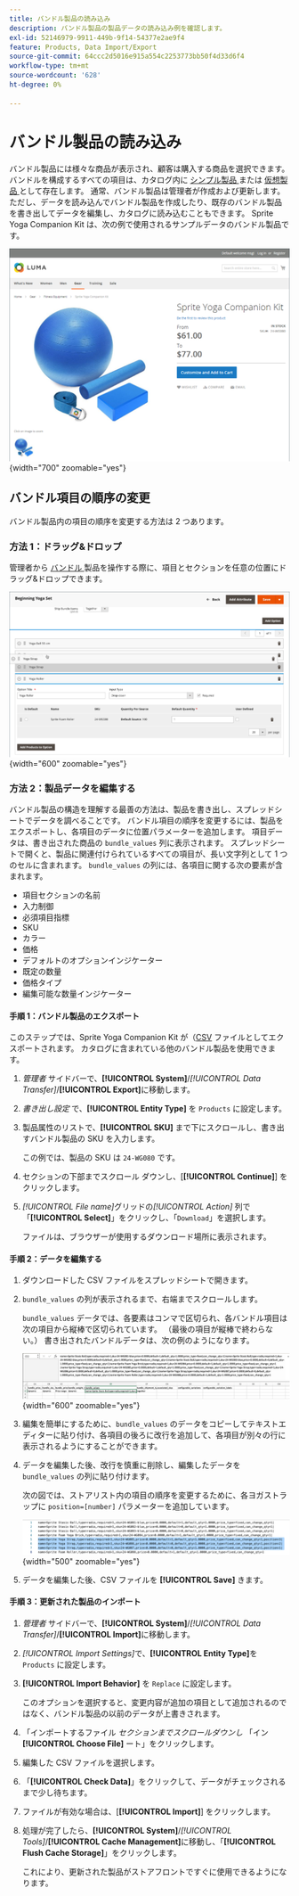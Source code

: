 ```yaml
---
title: バンドル製品の読み込み
description: バンドル製品の製品データの読み込み例を確認します。
exl-id: 52146979-9911-449b-9f14-54377e2ae9f4
feature: Products, Data Import/Export
source-git-commit: 64ccc2d5016e915a554c2253773bb50f4d33d6f4
workflow-type: tm+mt
source-wordcount: '628'
ht-degree: 0%

---
```


# バンドル製品の読み込み

バンドル製品には様々な商品が表示され、顧客は購入する商品を選択できます。 バンドルを構成するすべての項目は、カタログ内に [ シンプル製品 ](../catalog/product-create-simple.md) または [ 仮想製品 ](../catalog/product-create-virtual.md) として存在します。 通常、バンドル製品は管理者が作成および更新します。 ただし、データを読み込んでバンドル製品を作成したり、既存のバンドル製品を書き出してデータを編集し、カタログに読み込むこともできます。 Sprite Yoga Companion Kit は、次の例で使用されるサンプルデータのバンドル製品です。

![ バンドル製品 ](../catalog/assets/product-bundle.png){width="700" zoomable="yes"}

## バンドル項目の順序の変更

バンドル製品内の項目の順序を変更する方法は 2 つあります。

### 方法 1：ドラッグ&amp;ドロップ

管理者から [ バンドル ](../catalog/product-create-bundle.md) 製品を操作する際に、項目とセクションを任意の位置にドラッグ&amp;ドロップできます。

![ バンドル項目 ](../catalog/assets/product-bundle-items-move.png){width="600" zoomable="yes"}

### 方法 2：製品データを編集する

バンドル製品の構造を理解する最善の方法は、製品を書き出し、スプレッドシートでデータを調べることです。 バンドル項目の順序を変更するには、製品をエクスポートし、各項目のデータに位置パラメーターを追加します。 項目データは、書き出された商品の `bundle_values` 列に表示されます。 スプレッドシートで開くと、製品に関連付けられているすべての項目が、長い文字列として 1 つのセルに含まれます。 `bundle_values` の列には、各項目に関する次の要素が含まれます。

- 項目セクションの名前
- 入力制御
- 必須項目指標
- SKU
- カラー
- 価格
- デフォルトのオプションインジケーター
- 既定の数量
- 価格タイプ
- 編集可能な数量インジケーター

#### 手順 1：バンドル製品のエクスポート

このステップでは、Sprite Yoga Companion Kit が（[CSV](data-csv.md) ファイルとしてエクスポートされます。 カタログに含まれている他のバンドル製品を使用できます。

1. _管理者_ サイドバーで、**[!UICONTROL System]**/_[!UICONTROL Data Transfer]_/**[!UICONTROL Export]**&#x200B;に移動します。

1. _書き出し設定_ で、**[!UICONTROL Entity Type]** を `Products` に設定します。

1. 製品属性のリストで、**[!UICONTROL SKU]** まで下にスクロールし、書き出すバンドル製品の SKU を入力します。

   この例では、製品の SKU は `24-WG080` です。

1. セクションの下部までスクロール ダウンし、[**[!UICONTROL Continue]**] をクリックします。

1. _[!UICONTROL File name]_&#x200B;グリッドの&#x200B;_[!UICONTROL Action]_ 列で「**[!UICONTROL Select]**」をクリックし、「`Download`」を選択します。

   ファイルは、ブラウザーが使用するダウンロード場所に表示されます。

#### 手順 2：データを編集する

1. ダウンロードした CSV ファイルをスプレッドシートで開きます。

1. `bundle_values` の列が表示されるまで、右端までスクロールします。

   `bundle_values` データでは、各要素はコンマで区切られ、各バンドル項目は次の項目から縦棒で区切られています。 （最後の項目が縦棒で終わらない。） 書き出されたバンドルデータは、次の例のようになります。

   ![ バンドル値 ](./assets/product-bundle-values-export-data.png){width="600" zoomable="yes"}

1. 編集を簡単にするために、`bundle_values` のデータをコピーしてテキストエディターに貼り付け、各項目の後ろに改行を追加して、各項目が別々の行に表示されるようにすることができます。

1. データを編集した後、改行を慎重に削除し、編集したデータを `bundle_values` の列に貼り付けます。

   次の図では、ストアリスト内の項目の順序を変更するために、各ヨガストラップに `position=[number]` パラメーターを追加しています。

   ![ 位置パラメータ ](./assets/product-bundle-values-position-parameter.png){width="500" zoomable="yes"}

1. データを編集した後、CSV ファイルを **[!UICONTROL Save]** きます。

#### 手順 3：更新された製品のインポート

1. _管理者_ サイドバーで、**[!UICONTROL System]**/_[!UICONTROL Data Transfer]_/**[!UICONTROL Import]**&#x200B;に移動します。

1. _[!UICONTROL Import Settings]_&#x200B;で、**[!UICONTROL Entity Type]**&#x200B;を `Products` に設定します。

1. **[!UICONTROL Import Behavior]** を `Replace` に設定します。

   このオプションを選択すると、変更内容が追加の項目として追加されるのではなく、バンドル製品の以前のデータが上書きされます。

1. 「インポートするファイル _セクションまでスクロールダウンし_ 「イン **[!UICONTROL Choose File]** ート」をクリックします。

1. 編集した CSV ファイルを選択します。

1. 「**[!UICONTROL Check Data]**」をクリックして、データがチェックされるまで少し待ちます。

1. ファイルが有効な場合は、[**[!UICONTROL Import]**] をクリックします。

1. 処理が完了したら、**[!UICONTROL System]**/_[!UICONTROL Tools]_/**[!UICONTROL Cache Management]**&#x200B;に移動し、「**[!UICONTROL Flush Cache Storage]**」をクリックします。

   これにより、更新された製品がストアフロントですぐに使用できるようになります。
